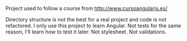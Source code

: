 Project used to follow a course from http://www.cursoangularjs.es/

Directory structure is not the best for a real project and code is not refactored. I only use this project to learn Angular.
Not tests for the same reason, I'll learn how to test it later.
Not stylesheet. Not validations.
